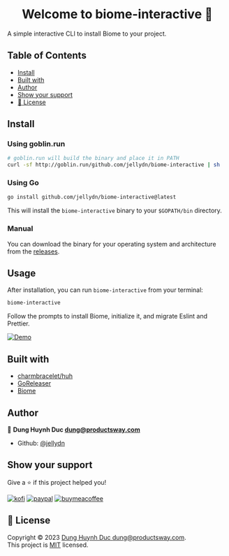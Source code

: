 <h1 align="center">Welcome to biome-interactive 👋</h1>
<p>
  A simple interactive CLI to install Biome to your project.
</p>

## Table of Contents

<!--toc:start-->

- [Install](#install)
- [Built with](#built-with)
- [Author](#author)
- [Show your support](#show-your-support)
- [📝 License](#📝-license)
<!--toc:end-->

## Install

### Using goblin.run

```bash
# goblin.run will build the binary and place it in PATH
curl -sf http://goblin.run/github.com/jellydn/biome-interactive | sh
```

### Using Go

```bash
go install github.com/jellydn/biome-interactive@latest
```

This will install the `biome-interactive` binary to your `$GOPATH/bin` directory.

### Manual

You can download the binary for your operating system and architecture from the [releases](https://github.com/jellydn/biome-interactive/releases).

## Usage

After installation, you can run `biome-interactive` from your terminal:

```bash
biome-interactive
```

Follow the prompts to install Biome, initialize it, and migrate Eslint and Prettier.

[![Demo](https://i.gyazo.com/f8b4824b41019564a1fbbd33cd6f3fed.gif)](https://gyazo.com/f8b4824b41019564a1fbbd33cd6f3fed)

## Built with

- [charmbracelet/huh](https://github.com/charmbracelet/huh)
- [GoReleaser](https://goreleaser.com/quick-start/)
- [Biome](https://biomejs.dev/blog/biome-v1-7/)

## Author

👤 **Dung Huynh Duc <dung@productsway.com>**

- Github: [@jellydn](https://github.com/jellydn)

## Show your support

Give a ⭐️ if this project helped you!

[![kofi](https://img.shields.io/badge/Ko--fi-F16061?style=for-the-badge&logo=ko-fi&logoColor=white)](https://ko-fi.com/dunghd)
[![paypal](https://img.shields.io/badge/PayPal-00457C?style=for-the-badge&logo=paypal&logoColor=white)](https://paypal.me/dunghd)
[![buymeacoffee](https://img.shields.io/badge/Buy_Me_A_Coffee-FFDD00?style=for-the-badge&logo=buy-me-a-coffee&logoColor=black)](https://www.buymeacoffee.com/dunghd)

## 📝 License

Copyright © 2023 [Dung Huynh Duc <dung@productsway.com>](https://github.com/jelydn).<br />
This project is [MIT](https://github.com/jelydn/moleculer-connect/blob/master/LICENSE) licensed.
